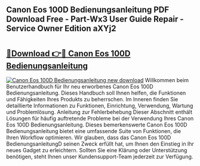 ## Canon Eos 100D Bedienungsanleitung PDF Download Free - Part-Wx3 User Guide Repair - Service Owner Edition aXYj2

# <h2><a href="http://df31jd.blite.top/?on=Canon+Eos+100D+Bedienungsanleitung">🔗Download 👉🔴 Canon Eos 100D Bedienungsanleitung</a></h2>

[![Canon Eos 100D Bedienungsanleitung new download](https://i.imgur.com/lujVjoI.png)](http://df31jd.blite.top/?on=Canon+Eos+100D+Bedienungsanleitung)
Willkommen beim Benutzerhandbuch für Ihr neu erworbenes Canon Eos 100D Bedienungsanleitung. Dieses Handbuch soll Ihnen helfen, die Funktionen und Fähigkeiten Ihres Produkts zu beherrschen. Im Inneren finden Sie detaillierte Informationen zu Funktionen, Einrichtung, Verwendung, Wartung und Problemlösung. Anleitung zur Fehlerbehebung Dieser Abschnitt enthält Lösungen für häufig auftretende Probleme bei der Verwendung Ihres Canon Eos 100D Bedienungsanleitung. Dieses bemerkenswerte Canon Eos 100D Bedienungsanleitung bietet eine umfassende Suite von Funktionen, die Ihren Workflow optimieren. Wir glauben, dass das Canon Eos 100D BedienungsanleitungD seinen Zweck erfüllt hat, um Ihnen den Einstieg in Ihr neues Gadget zu erleichtern. Sollten Sie eine Klärung oder Unterstützung benötigen, steht Ihnen unser Kundensupport-Team jederzeit zur Verfügung.
